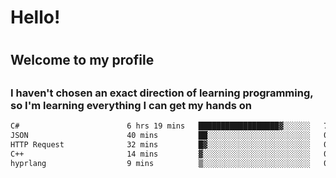 
<h1>Hello!<h1>
<h2>Welcome to my profile<h2>
<h3>I haven't chosen an exact direction of learning programming, so I'm learning everything I can get my hands on</h3>

<!--START_SECTION:waka-->

```txt
C#                        6 hrs 19 mins   ██████████████████▓░░░░░░   75.24 %
JSON                      40 mins         ██░░░░░░░░░░░░░░░░░░░░░░░   08.01 %
HTTP Request              32 mins         █▓░░░░░░░░░░░░░░░░░░░░░░░   06.36 %
C++                       14 mins         ▓░░░░░░░░░░░░░░░░░░░░░░░░   02.80 %
hyprlang                  9 mins          ▒░░░░░░░░░░░░░░░░░░░░░░░░   01.85 %
```

<!--END_SECTION:waka-->
